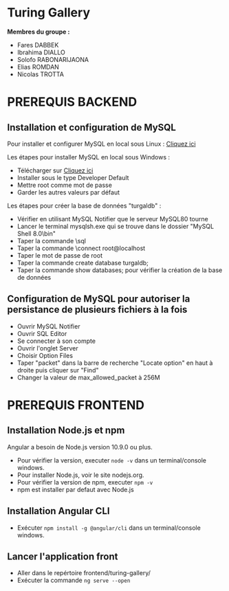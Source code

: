 # Turing Gallery

**Membres du groupe :**
* Fares DABBEK
* Ibrahima DIALLO
* Solofo RABONARIJAONA
* Elias ROMDAN
* Nicolas TROTTA

# PREREQUIS BACKEND

## Installation et configuration de MySQL

Pour installer et configurer MySQL en local sous Linux : [Cliquez ici](https://freemedforms.com/fr/manuals/freemedforms/install/server_mysql)

Les étapes pour installer MySQL en local sous Windows :

* Télécharger sur [Cliquez ici](https://dev.mysql.com/downloads/installer/)
* Installer sous le type Developer Default
* Mettre root comme mot de passe
* Garder les autres valeurs par défaut

Les étapes pour créer la base de données "turgaldb" :

* Vérifier en utilisant MySQL Notifier que le serveur MySQL80 tourne
* Lancer le terminal mysqlsh.exe qui se trouve dans le dossier "MySQL Shell 8.0\bin"
* Taper la commande \sql
* Taper la commande \connect root@localhost
* Taper le mot de passe de root
* Taper la commande create database turgaldb;
* Taper la commande show databases; pour vérifier la création de la base de données

## Configuration de MySQL pour autoriser la persistance de plusieurs fichiers à la fois

* Ouvrir MySQL Notifier
* Ouvrir SQL Editor
* Se connecter à son compte
* Ouvrir l'onglet Server
* Choisir Option Files
* Taper "packet" dans la barre de recherche "Locate option" en haut à droite puis cliquer sur "Find"
* Changer la valeur de max_allowed_packet à 256M

# PREREQUIS FRONTEND

## Installation Node.js et npm

Angular a besoin de Node.js version 10.9.0 ou plus.

* Pour vérifier la version, executer `node -v` dans un terminal/console windows.
* Pour installer Node.js, voir le site nodejs.org.
* Pour vérifier la version de npm, executer `npm -v`
* npm est installer par defaut avec Node.js

## Installation Angular CLI

* Exécuter `npm install -g @angular/cli` dans un terminal/console windows.

## Lancer l'application front

* Aller dans le repértoire frontend/turing-gallery/
* Exécuter la commande `ng serve --open`